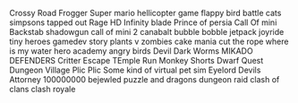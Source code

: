 Crossy Road
Frogger
Super mario
hellicopter game
flappy bird
battle cats
simpsons tapped out
Rage HD
Infinity blade
Prince of persia
Call Of mini
Backstab
shadowgun
call of mini 2
canabalt
bubble bobble
jetpack joyride
tiny heroes
gamedev story
plants v zombies
cake mania
cut the rope
where is my water
hero academy
angry birds
Devil Dark
Worms
MIKADO DEFENDERS
Critter Escape
TEmple Run
Monkey Shorts
Dwarf Quest
Dungeon Village
Plic Plic
Some kind of virtual pet sim
Eyelord
Devils Attorney
100000000
bejewled
puzzle and dragons
dungeon raid
clash of clans
clash royale